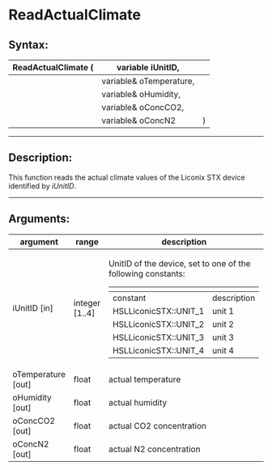 # ReadActualClimate

## Syntax:

&#x20;

| ReadActualClimate ( | variable iUnitID,       |   |
| ------------------- | ----------------------- | - |
|                     | variable& oTemperature, |   |
|                     | variable& oHumidity,    |   |
|                     | variable& oConcCO2,     |   |
|                     | variable& oConcN2       | ) |

&#x20;

***

## Description:

&#x20;

This function reads the actual climate values of the Liconix STX device identified by _iUnitID_.

&#x20;

***

## Arguments:

&#x20;

| argument            | range           | description                                                                                                                                                                                                                                                                                                                                                                                                                                  |
| ------------------- | --------------- | -------------------------------------------------------------------------------------------------------------------------------------------------------------------------------------------------------------------------------------------------------------------------------------------------------------------------------------------------------------------------------------------------------------------------------------------- |
| iUnitID \[in]       | integer \[1..4] | <p>UnitID of the device, set to one of the following constants:</p><p> </p><table data-header-hidden><thead><tr><th></th><th></th></tr></thead><tbody><tr><td>constant</td><td>description</td></tr><tr><td>HSLLiconicSTX::UNIT_1</td><td>unit 1</td></tr><tr><td>HSLLiconicSTX::UNIT_2</td><td>unit 2</td></tr><tr><td>HSLLiconicSTX::UNIT_3</td><td>unit 3</td></tr><tr><td>HSLLiconicSTX::UNIT_4</td><td>unit 4</td></tr></tbody></table> |
| oTemperature \[out] | float           | actual temperature                                                                                                                                                                                                                                                                                                                                                                                                                           |
| oHumidity \[out]    | float           | actual humidity                                                                                                                                                                                                                                                                                                                                                                                                                              |
| oConcCO2 \[out]     | float           | actual CO2 concentration                                                                                                                                                                                                                                                                                                                                                                                                                     |
| oConcN2 \[out]      | float           | actual N2 concentration                                                                                                                                                                                                                                                                                                                                                                                                                      |

&#x20;
